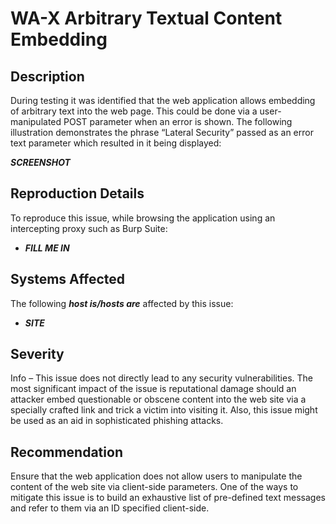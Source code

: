 WA-X Arbitrary Textual Content Embedding
========================================

Description
-----------
During testing it was identified that the web application allows embedding of arbitrary text into the web page. This could be done via a user-manipulated POST parameter when an error is shown. The following illustration demonstrates the phrase “Lateral Security” passed as an error text parameter which resulted in it being displayed:

***SCREENSHOT***

Reproduction Details
--------------------
To reproduce this issue, while browsing the application using an intercepting proxy such as Burp Suite:
  * ***FILL ME IN***

Systems Affected
----------------
The following ***host is/hosts are*** affected by this issue:
  * ***SITE***

Severity
--------
Info – This issue does not directly lead to any security vulnerabilities. The most significant impact of the issue is reputational damage should an attacker embed questionable or obscene content into the web site via a specially crafted link and trick a victim into visiting it. Also, this issue might be used as an aid in sophisticated phishing attacks. 

Recommendation
--------------
Ensure that the web application does not allow users to manipulate the content of the web site via client-side parameters. One of the ways to mitigate this issue is to build an exhaustive list of pre-defined text messages and refer to them via an ID specified client-side.
